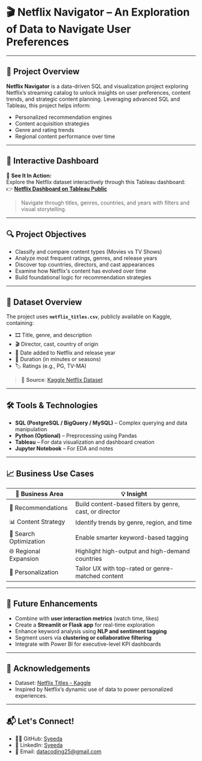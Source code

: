 # 🎬 **Netflix Navigator – An Exploration of Data to Navigate User Preferences**

---

## 📌 Project Overview

**Netflix Navigator** is a data-driven SQL and visualization project exploring Netflix’s streaming catalog to unlock insights on user preferences, content trends, and strategic content planning. Leveraging advanced SQL and Tableau, this project helps inform:

- Personalized recommendation engines  
- Content acquisition strategies  
- Genre and rating trends  
- Regional content performance over time

---

## 🔗 Interactive Dashboard

🎥 **See It In Action:**  
Explore the Netflix dataset interactively through this Tableau dashboard:  
👉 [**Netflix Dashboard on Tableau Public**](https://public.tableau.com/app/profile/syeeda.fatima1036/viz/NetflixUncovered/Dashboard1)

> Navigate through titles, genres, countries, and years with filters and visual storytelling.

---

## 🔍 Project Objectives

- Classify and compare content types (Movies vs TV Shows)  
- Analyze most frequent ratings, genres, and release years  
- Discover top countries, directors, and cast appearances  
- Examine how Netflix's content has evolved over time  
- Build foundational logic for recommendation strategies

---

## 📁 Dataset Overview

The project uses **`netflix_titles.csv`**, publicly available on Kaggle, containing:

- 🎞 Title, genre, and description  
- 🎬 Director, cast, country of origin  
- 📅 Date added to Netflix and release year  
- 📏 Duration (in minutes or seasons)  
- 🏷 Ratings (e.g., PG, TV-MA)

> 📂 **Source**: [Kaggle Netflix Dataset](https://www.kaggle.com/shivamb/netflix-shows)

---

## 🛠 Tools & Technologies

- **SQL (PostgreSQL / BigQuery / MySQL)** – Complex querying and data manipulation  
- **Python (Optional)** – Preprocessing using Pandas  
- **Tableau** – For data visualization and dashboard creation  
- **Jupyter Notebook** – For EDA and notes

---

## 📈 Business Use Cases

| 💼 Business Area | 💡 Insight |
|------------------|-----------|
| 🎯 Recommendations | Build content-based filters by genre, cast, or director |
| 📊 Content Strategy | Identify trends by genre, region, and time |
| 🔎 Search Optimization | Enable smarter keyword-based tagging |
| 🌐 Regional Expansion | Highlight high-output and high-demand countries |
| 🎥 Personalization | Tailor UX with top-rated or genre-matched content |

---

## 🌱 Future Enhancements

- Combine with **user interaction metrics** (watch time, likes)  
- Create a **Streamlit or Flask app** for real-time exploration  
- Enhance keyword analysis using **NLP and sentiment tagging**  
- Segment users via **clustering or collaborative filtering**  
- Integrate with Power BI for executive-level KPI dashboards

---

## 🙌 Acknowledgements

- Dataset: [Netflix Titles - Kaggle](https://www.kaggle.com/shivamb/netflix-shows)  
- Inspired by Netflix’s dynamic use of data to power personalized experiences.

---

## 📬 Let's Connect!

- 🧑‍💻 GitHub: [Syeeda](https://github.com/SyeedaKudhsia8)  
- 💼 LinkedIn: [Syeeda](https://www.linkedin.com/in/syeeda/)  
- 📧 Email: datacoding25@gmail.com  
